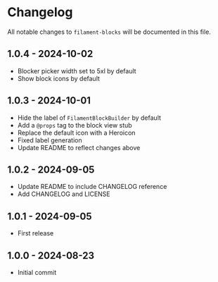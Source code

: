 # Changelog

All notable changes to `filament-blocks` will be documented in this file.

## 1.0.4 - 2024-10-02

- Blocker picker width set to 5xl by default
- Show block icons by default

## 1.0.3 - 2024-10-01

- Hide the label of `FilamentBlockBuilder` by default
- Add a `@props` tag to the block view stub
- Replace the default icon with a Heroicon
- Fixed label generation
- Update README to reflect changes above

## 1.0.2 - 2024-09-05

- Update README to include CHANGELOG reference
- Add CHANGELOG and LICENSE

## 1.0.1 - 2024-09-05

- First release

## 1.0.0 - 2024-08-23

- Initial commit
